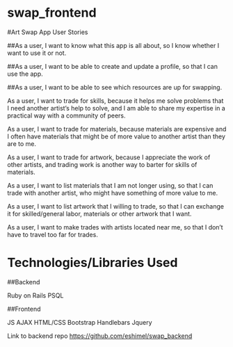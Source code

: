 # swap_frontend

#Art Swap App User Stories

##As a user, I want to know what this app is all about, so I know whether I want to use it or not.

##As a user, I want to be able to create and update a profile, so that I can use the app.

##As a user, I want to be able to see which resources are up for swapping.

As a user, I want to trade for skills, because it helps me solve problems that I need another artist’s help to solve, and I am able to share my expertise in a practical way with a community of peers.

As a user, I want to trade for materials, because materials are expensive and I often have materials that might be of more value to another artist than they are to me.

As a user, I want to trade for artwork, because I appreciate the work of other artists, and trading work is another way to barter for skills of materials.


As a user, I want to list materials that I am not longer using, so that I can trade with another artist, who might have something of more value to me.

As a user, I want to list artwork that I willing to trade, so that I can exchange it for skilled/general labor, materials or other artwork that I want.

As a user, I want to make trades with artists located near me, so that I don’t have to travel too far for trades.

# Technologies/Libraries Used
##Backend

Ruby on Rails
PSQL

##Frontend

JS
AJAX
HTML/CSS
Bootstrap
Handlebars
Jquery

Link to backend repo https://github.com/eshimel/swap_backend

